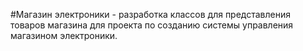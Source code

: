 #Магазин электроники - разработка классов для представления товаров магазина для проекта по созданию системы управления магазином электроники.
